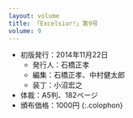```yaml
---
layout: volume
title: 「Excelsior!」第9号
volume: 9
---
```

- 初版発行：2014年11月22日
  - 発行人：石橋正孝
  - 編集：石橋正孝、中村健太郎
  - 装丁：小沼宏之
- 体裁：A5判、182ページ
- 頒布価格：1000円
{:.colophon}

